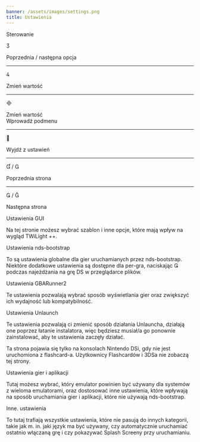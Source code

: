 ```yaml
---
banner: /assets/images/settings.png
title: Ustawienia
---
```


<div id="conrols" class="section-title">Sterowanie</div>
<div class="section-body">
    <div class="button-action-group">
        <p class="button-action button">&#xE07D;</p>
        <p class="button-action-text">Poprzednia / następna opcja</p>
    </div>
    <hr>
    <div class="button-action-group">
        <p class="button-action button">&#xE07E;</p>
        <p class="button-action-text">Zmień wartość</p>
    </div>
    <hr>
    <div class="button-action-group">
        <p class="button-action button">&#xE000;</p>
        <p class="button-action-text">Zmień wartość<br>Wprowadź podmenu</p>
    </div>
    <hr>
    <div class="button-action-group">
        <p class="button-action button">&#xE001;</p>
        <p class="button-action-text">Wyjdź z ustawień</p>
    </div>
    <hr>
    <div class="button-action-group">
        <p class="button-action button">&#xE004; / &#xE002;</p>
        <p class="button-action-text">Poprzednia strona</p>
    </div>
    <hr>
    <div class="button-action-group">
        <p class="button-action button">&#xE003; / &#xE005;</p>
        <p class="button-action-text">Następna strona</p>
    </div>
</div>

<div id="gui-settings" class="section-title">Ustawienia GUI</div>
<div class="section-body">
    <p>Na tej stronie możesz wybrać szablon i inne opcje, które mają wpływ na wygląd TWiLight ++.</p>
</div>

<div id="nds-bootstrap-settings" class="section-title">Ustawienia nds-bootstrap</div>
<div class="section-body">
    <p>To są ustawienia globalne dla gier uruchamianych przez nds-bootstrap. Niektóre dodatkowe ustawienia są dostępne dla per-gra, naciskając &#xE003; podczas najeżdżania na grę DS w przeglądarce plików.</p>
</div>

<div id="gbarunner2-settings" class="section-title">Ustawienia GBARunner2</div>
<div class="section-body">
    <p>Te ustawienia pozwalają wybrać sposób wyświetlania gier oraz zwiększyć ich wydajność lub kompatybilność.</p>
</div>

<div id="unlaunch-settings" class="section-title">Ustawienia Unlaunch</div>
<div class="section-body">
    <p>Te ustawienia pozwalają ci zmienić sposób działania Unlauncha, działają one poprzez łatanie instalatora, więc będziesz musiał/a go ponownie zainstalować, aby te ustawienia zaczęły działać.</p>
    <p>Ta strona pojawia się tylko na konsolach Nintendo DSi, gdy nie jest uruchomiona z flashcard-a. Użytkownicy Flashcardów i 3DSa nie zobaczą tej strony.</p>
</div>

<div id="games-and-apps-settings" class="section-title">Ustawienia gier i aplikacji</div>
<div class="section-body">
    <p>Tutaj możesz wybrać, który emulator powinien być używany dla systemów z wieloma emulatorami, oraz dostosować inne ustawienia, które wpływają na sposób uruchamiania gier i aplikacji, które nie używają nds-bootstrap.</p>
</div>

<div id="misc-settings" class="section-title">Inne. ustawienia</div>
<div class="section-body">
    <p>To tutaj trafiają wszystkie ustawienia, które nie pasują do innych kategorii, takie jak m. in. jaki język ma być używany, czy automatycznie uruchamiać ostatnio włączaną grę i czy pokazywać Splash Screeny przy uruchamianiu.</p>
</div>
